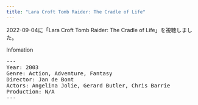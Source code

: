 ```yaml
---
title: "Lara Croft Tomb Raider: The Cradle of Life"
---
```

2022-09-04に「Lara Croft Tomb Raider: The Cradle of Life」を視聴しました。

Infomation
<pre>
---
Year: 2003
Genre: Action, Adventure, Fantasy
Director: Jan de Bont
Actors: Angelina Jolie, Gerard Butler, Chris Barrie
Production: N/A
---
</pre>